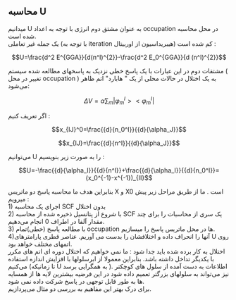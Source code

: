 ## محاسبه U

میدانیم U به عنوان مشتق دوم انرژی با توجه به اعداد occupation در محل محاسبه شده است.  
یک جمله غیر تعاملی \(با توجه به iteration هیبریداسیون از اوربیتال\) کم شده است :

$$U=\frac{d^2 E^{GGA}}{d(n^I)^{2}}-\frac{d^2 E_0^{GGA}}{d (n^I)^{2}}$$

مشتقات دوم در این عبارات با یک پاسخ خطی نزدیک به پاسخهای مطالعه شده سیستم \( تغییر در محل occupation \) به یک اختلال در حالات محلی از یک " هابارد" اتم ظاهر می‌شود:

$$\Delta V=\alpha\sum_m|\varphi_m^I><\varphi_m^I|$$

اگر تعریف کنیم :

$$x_{IJ}^0=\frac{{d}{n_0^I}}{{d}{\alpha_J}}$$

$$x_{IJ}=\frac{{d}{n^I}}{{d}{\alpha_J}}$$

می‌توانیم U را به صورت زیر بنویسیم :

$$U=-\frac{{d}{\alpha_I}}{{d}{n^I}}+\frac{{d}{\alpha_I}}{{d}{n_0^I}}=(x_0^{-1}-x^{-1})_{II}$$

بنابراین هدف ما محاسبه پاسخ دو ماتریس X و X0 است . ما از طریق مراحل زیر پیش میرویم :  
1\) اجرای یک محاسبه SCF بدون اختلال  
2\) با شروع از پتانسیل ذخیره شده از محاسبه SCF یک سری از محاسبات را برای چند مقدار آلفا در اطراف 0 انجام می‌دهیم.  
3\) با مطالعه پاسخ \(خطی\)تمام occupation ها در محل ماتریس پاسخ را میسازیم.  
4\)آنها را انحراف داده و اختلافشان را بدست می آوریم. عناصر قطری پارامترهای U روی اتمهای مختلف خواهد بود.  
اختلال به کار برده شده باید جدا شود : ما نمی خواهیم که اختلال دوره ای اتم های مکرر با یکدیگر تداخل داشته باشد. بنابراین معمولا از ابرسلولها با افزایش اندازه استفاده می‌کنیم \(تا زمانیکه U به همگرایی برسد \). اطلاعات به دست آمده از سلول های کوچکتر نیز می‌تواند به سلولهای بزرگتر تعمیم داده شود در این فرضیه  بیشترین لایه ها از همسایه ها به طور قابل توجهی در پاسخ شرکت داده نمی شود.  
برای درک بهتر این مفاهیم به بررسی دو مثال  می‌پردازیم.

